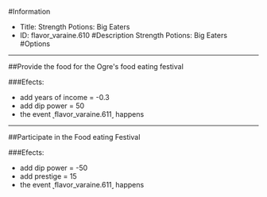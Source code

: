 #Information
 - Title: Strength Potions: Big Eaters
 - ID: flavor_varaine.610
#Description
Strength Potions: Big Eaters
#Options

___
##Provide the food for the Ogre's food eating festival

###Efects:<ul><li>add years of income = -0.3</li><li>add dip power = 50</li><li>the event ˻flavor_varaine.611˼ happens</li></ul>

___
##Participate in the Food eating Festival

###Efects:<ul><li>add dip power = -50</li><li>add prestige = 15</li><li>the event ˻flavor_varaine.611˼ happens</li></ul>
